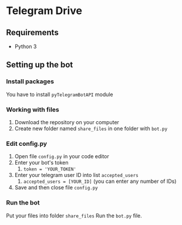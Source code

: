 # Telegram Drive
## Requirements
* Python 3
## Setting up the bot
### Install packages
You have to install `pyTelegramBotAPI` module
### Working with files
1. Download the repository on your computer
1. Create new folder named `share_files` in one folder with `bot.py`
### Edit config.py
1. Open file `config.py` in your code editor
1. Enter your bot's token
	1. `token = 'YOUR_TOKEN'`
1. Enter your telegram user ID into list `accepted_users`
	1. `accepted_users = [YOUR_ID]` (you can enter any number of IDs)
1. Save and then close file `config.py`
### Run the bot
Put your files into folder `share_files`
Run the `bot.py` file.
